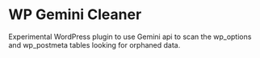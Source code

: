 # WP Gemini Cleaner

Experimental WordPress plugin to use Gemini api to scan the wp_options and wp_postmeta tables looking for orphaned data.
